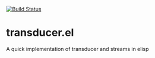 [![Build Status](https://travis-ci.org/FrancisMurillo/transducer.el.svg?branch=master)](https://travis-ci.org/FrancisMurillo/transducer.el)

# transducer.el
A quick implementation of transducer and streams in elisp
